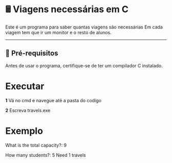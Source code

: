 # 🖩 Viagens necessárias em C  

Este é um programa para saber quantas viagens são necessárias
Em cada viagem tem que ir um monitor e o resto de alunos.

---

## 🔧 **Pré-requisitos**  

Antes de usar o programa, certifique-se de ter um compilador C instalado.
# **Executar**

**1** Vá no cmd e navegue até a pasta do codigo 

**2** Escreva travels.exe

# **Exemplo**
What is the total capacity?:  9

How many students?:  5
Need 1 travels
